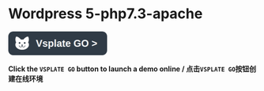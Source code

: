 # Wordpress 5-php7.3-apache

<a href="https://www.vsplate.com/?docker-compose=https://github.com/vsplate/dcenvs/wordpress/5-php7.3-apache"><img alt="VSPLATE GO" src="https://raw.githubusercontent.com/vsplate/images/master/vsgo_btn.png" width="200px"></a>

**Click the `VSPLATE GO` button to launch a demo online / 点击`VSPLATE GO`按钮创建在线环境**